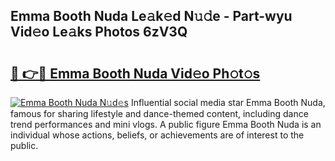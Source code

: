 ## Emma Booth Nuda Le𝚊k𝚎d N𝚞𝚍e - Part-wyu Vid𝚎o Le𝚊ks Photos 6zV3Q

# <h2><a href="http://fbg5h5e.evod.top/?m=Emma+Booth+Nuda">🔗 👉🔴 Emma Booth Nuda Vid𝚎o Ph𝚘t𝚘s</a></h2>

[![Emma Booth Nuda N𝚞d𝚎s](https://i.imgur.com/8V9OHl7.gif)](http://fbg5h5e.evod.top/?m=Emma+Booth+Nuda)
Influential social media star Emma Booth Nuda, famous for sharing lifestyle and dance-themed content, including dance trend performances and mini vlogs. A public figure Emma Booth Nuda is an individual whose actions, beliefs, or achievements are of interest to the public. 
